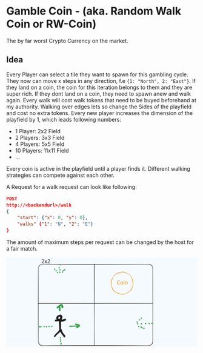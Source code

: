 # Gamble Coin - (aka. Random Walk Coin or RW-Coin)

The by far worst Crypto Currency on the market.

## Idea

Every Player can select a tile they want to spawn for this gambling cycle.
They now can move x steps in any direction, f.e `{1: "North", 2: "East"}`.
If they land on a coin, the coin for this iteration belongs to them and they are super rich.
If they dont land on a coin, they need to spawn anew and walk again.
Every walk will cost walk tokens that need to be buyed beforehand at my authority.
Walking over edges lets so change the Sides of the playfield and cost no extra tokens.
Every new player increases the dimension of the playfield by 1, which leads following numbers:

- 1 Player: 2x2 Field
- 2 Players: 3x3 Field
- 4 Players: 5x5 Field
- 10 Players: 11x11 Field
- ...

Every coin is active in the playfield until a player finds it.
Different walking strategies can compete against each other.

A Request for a walk request can look like following:

```json
POST
http://<backendurl>/walk
{  
    "start": {"x": 0, "y": 0}, 
    "walks" {"1": "N", "2": "E"}
}
```

The amount of maximum steps per request can be changed by the host for a fair match.

![My SVG](docs/img/basic.svg)
